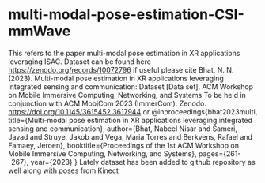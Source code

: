 # multi-modal-pose-estimation-CSI-mmWave
 This refers to the paper multi-modal pose estimation in XR applications leveraging ISAC.
 Dataset can be found here https://zenodo.org/records/10072796
 if useful please cite
 Bhat, N. N. (2023). Multi-modal pose estimation in XR applications leveraging integrated sensing and communication: Dataset [Data set]. ACM Workshop on Mobile Immersive Computing, Networking, and Systems To be held in conjunction with ACM MobiCom 2023 (ImmerCom). Zenodo. https://doi.org/10.1145/3615452.3617944 or
 @inproceedings{bhat2023multi,
  title={Multi-modal pose estimation in XR applications leveraging integrated sensing and communication},
  author={Bhat, Nabeel Nisar and Sameri, Javad and Struye, Jakob and Vega, Maria Torres and Berkvens, Rafael and Famaey, Jeroen},
  booktitle={Proceedings of the 1st ACM Workshop on Mobile Immersive Computing, Networking, and Systems},
  pages={261--267},
  year={2023}
}
Lately dataset has been added to github repository as well along with poses from Kinect
